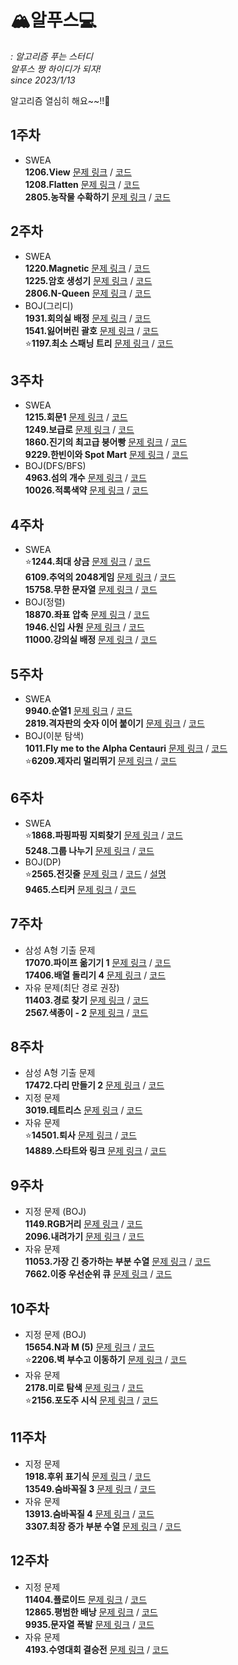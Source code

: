 # 🏔알푸스💻
*: 알고리즘 푸는 스터디*  
*알푸스 짱 하이디가 되자!*  
*since 2023/1/13*  

알고리즘 열심히 해요~~!!🤗 

## 1주차
* SWEA  
 **1206.View** 
 [문제 링크](https://swexpertacademy.com/main/code/problem/problemDetail.do?contestProbId=AV134DPqAA8CFAYh) / [코드](https://github.com/SSAFY-9th-Seoul-class-11/Dasom_Han/blob/main/src/week1/swea_1206.java)  
 **1208.Flatten**
 [문제 링크](https://swexpertacademy.com/main/code/problem/problemDetail.do?contestProbId=AV139KOaABgCFAYh) / [코드](https://github.com/SSAFY-9th-Seoul-class-11/Dasom_Han/blob/main/src/week1/swea_1208.java)  
 **2805.농작물 수확하기**
 [문제 링크](https://swexpertacademy.com/main/code/problem/problemDetail.do?contestProbId=AV7GLXqKAWYDFAXB) / [코드](https://github.com/SSAFY-9th-Seoul-class-11/Dasom_Han/blob/main/src/week1/swea_2805.java)    
## 2주차
* SWEA  
 **1220.Magnetic**
 [문제 링크](https://swexpertacademy.com/main/code/problem/problemDetail.do?contestProbId=AV14hwZqABsCFAYD) / [코드](https://github.com/SSAFY-9th-Seoul-class-11/Dasom_Han/blob/main/src/week2/swea_1220.java)  
 **1225.암호 생성기**
 [문제 링크](https://swexpertacademy.com/main/code/problem/problemDetail.do?contestProbId=AV14uWl6AF0CFAYD) / [코드](https://github.com/SSAFY-9th-Seoul-class-11/Dasom_Han/blob/main/src/week2/swea_1225.java)  
 **2806.N-Queen**
 [문제 링크](https://swexpertacademy.com/main/code/problem/problemDetail.do?contestProbId=AV7GKs06AU0DFAXB) / [코드](https://github.com/SSAFY-9th-Seoul-class-11/Dasom_Han/blob/main/src/week2/swea_2806.java)  
* BOJ(그리디)  
 **1931.회의실 배정**
 [문제 링크](https://www.acmicpc.net/problem/1931) / [코드](https://github.com/SSAFY-9th-Seoul-class-11/Dasom_Han/blob/main/src/week2/boj_1931.java)  
 **1541.잃어버린 괄호**
 [문제 링크](https://www.acmicpc.net/problem/1541) / [코드](https://github.com/SSAFY-9th-Seoul-class-11/Dasom_Han/blob/main/src/week2/boj_1541.java)  
 ⭐**1197.최소 스패닝 트리**
 [문제 링크](https://www.acmicpc.net/problem/1197) / [코드](https://github.com/SSAFY-9th-Seoul-class-11/Dasom_Han/blob/main/src/week2/boj_1197.java)  
## 3주차
* SWEA  
 **1215.회문1**
 [문제 링크](https://swexpertacademy.com/main/code/problem/problemDetail.do?contestProbId=AV14QpAaAAwCFAYi) / [코드](https://github.com/SSAFY-9th-Seoul-class-11/Dasom_Han/blob/main/src/week3/swea_1215.java)  
 **1249.보급로**
 [문제 링크](https://swexpertacademy.com/main/code/problem/problemDetail.do?contestProbId=AV15QRX6APsCFAYD) / [코드](https://github.com/SSAFY-9th-Seoul-class-11/Dasom_Han/blob/main/src/week3/swea_1249.java)  
 **1860.진기의 최고급 붕어빵**
 [문제 링크](https://swexpertacademy.com/main/code/problem/problemDetail.do?contestProbId=AV5LsaaqDzYDFAXc) / [코드](https://github.com/SSAFY-9th-Seoul-class-11/Dasom_Han/blob/main/src/week3/swea_1860.java)  
 **9229.한빈이와 Spot Mart**
 [문제 링크](https://swexpertacademy.com/main/code/problem/problemDetail.do?contestProbId=AW8Wj7cqbY0DFAXN) / [코드](https://github.com/SSAFY-9th-Seoul-class-11/Dasom_Han/blob/main/src/week3/swea_9229.java)  
* BOJ(DFS/BFS)  
 **4963.섬의 개수**
 [문제 링크](https://www.acmicpc.net/problem/4963) / [코드](https://github.com/SSAFY-9th-Seoul-class-11/Dasom_Han/blob/main/src/week3/boj_4963.java)  
 **10026.적록색약**
 [문제 링크](https://www.acmicpc.net/problem/10026) / [코드](https://github.com/SSAFY-9th-Seoul-class-11/Dasom_Han/blob/main/src/week3/boj_10026.java)  
## 4주차
* SWEA  
 ⭐**1244.최대 상금**
 [문제 링크](https://swexpertacademy.com/main/code/problem/problemDetail.do?contestProbId=AV15Khn6AN0CFAYD) / [코드](https://github.com/SSAFY-9th-Seoul-class-11/Dasom_Han/blob/main/src/week4/swea_1244.java)  
 **6109.추억의 2048게임**
 [문제 링크](https://swexpertacademy.com/main/code/problem/problemDetail.do?contestProbId=AWbrg9uabZsDFAWQ) / [코드](https://github.com/SSAFY-9th-Seoul-class-11/Dasom_Han/blob/main/src/week4/swea_6109.java)  
 **15758.무한 문자열**
 [문제 링크](https://swexpertacademy.com/main/code/problem/problemDetail.do?contestProbId=AYP5JmsqcngDFATW) / [코드](https://github.com/SSAFY-9th-Seoul-class-11/Dasom_Han/blob/main/src/week4/swea_15758.java)  
* BOJ(정렬)  
 **18870.좌표 압축**
 [문제 링크](https://www.acmicpc.net/problem/18870) / [코드](https://github.com/SSAFY-9th-Seoul-class-11/Dasom_Han/blob/main/src/week4/boj_18870.java)  
 **1946.신입 사원**
 [문제 링크](https://www.acmicpc.net/problem/1946) / [코드](https://github.com/SSAFY-9th-Seoul-class-11/Dasom_Han/blob/main/src/week4/boj_1946.java)  
 **11000.강의실 배정**
 [문제 링크](https://www.acmicpc.net/problem/11000) / [코드](https://github.com/SSAFY-9th-Seoul-class-11/Dasom_Han/blob/main/src/week4/boj_11000.java)  
## 5주차
* SWEA  
 **9940.순열1**
 [문제 링크](https://swexpertacademy.com/main/code/problem/problemDetail.do?contestProbId=AXHx23oq0REDFAXR) / [코드](https://github.com/SSAFY-9th-Seoul-class-11/Dasom_Han/blob/main/src/week5/swea_9940.java)  
 **2819.격자판의 숫자 이어 붙이기**
 [문제 링크](https://swexpertacademy.com/main/code/problem/problemDetail.do?contestProbId=AV7I5fgqEogDFAXB) / [코드](https://github.com/SSAFY-9th-Seoul-class-11/Dasom_Han/blob/main/src/week5/swea_2819.java)  
* BOJ(이분 탐색)  
 **1011.Fly me to the Alpha Centauri**
 [문제 링크](https://www.acmicpc.net/problem/1011) / [코드](https://github.com/SSAFY-9th-Seoul-class-11/Dasom_Han/blob/main/src/week5/boj_1011.java)  
 ⭐**6209.제자리 멀리뛰기**
 [문제 링크](https://www.acmicpc.net/problem/6209) / [코드](https://github.com/SSAFY-9th-Seoul-class-11/Dasom_Han/blob/main/src/week5/boj_6209.java)  
 ## 6주차
 * SWEA  
  ⭐**1868.파핑파핑 지뢰찾기**
  [문제 링크](https://swexpertacademy.com/main/code/problem/problemDetail.do?contestProbId=AV5LwsHaD1MDFAXc) / [코드](https://github.com/SSAFY-9th-Seoul-class-11/Dasom_Han/blob/main/src/week6/swea_1868.java)  
  **5248.그룹 나누기**
  [문제 링크](https://swexpertacademy.com/main/code/userProblem/userProblemDetail.do?contestProbId=AX--pdmaF9YDFARi) / [코드](https://github.com/SSAFY-9th-Seoul-class-11/Dasom_Han/blob/main/src/week6/swea_5248.java)  
* BOJ(DP)  
  ⭐**2565.전깃줄**
  [문제 링크](https://www.acmicpc.net/problem/2565) / [코드](https://github.com/SSAFY-9th-Seoul-class-11/Dasom_Han/blob/main/src/week6/boj_2565.java) / [설명](https://github.com/SSAFY-9th-Seoul-class-11/Dasom_Han/blob/main/src/week6/전깃줄.png)  
  **9465.스티커**
  [문제 링크](https://www.acmicpc.net/problem/9465) / [코드](https://github.com/SSAFY-9th-Seoul-class-11/Dasom_Han/blob/main/src/week6/boj_9465.java)  
 ## 7주차
 * 삼성 A형 기출 문제  
  **17070.파이프 옮기기 1**
  [문제 링크](https://www.acmicpc.net/problem/17070) / [코드](https://github.com/SSAFY-9th-Seoul-class-11/Dasom_Han/blob/main/src/week7/boj_17070.java)  
  **17406.배열 돌리기 4**
  [문제 링크](https://www.acmicpc.net/problem/17406) / [코드](https://github.com/SSAFY-9th-Seoul-class-11/Dasom_Han/blob/main/src/week7/boj_17406.java)  
* 자유 문제(최단 경로 권장)  
  **11403.경로 찾기**
  [문제 링크](https://www.acmicpc.net/problem/11403) / [코드](https://github.com/SSAFY-9th-Seoul-class-11/Dasom_Han/blob/main/src/week7/boj_11403.java)  
  **2567.색종이 - 2**
  [문제 링크](https://www.acmicpc.net/problem/2567) / [코드](https://github.com/SSAFY-9th-Seoul-class-11/Dasom_Han/blob/main/src/week7/boj_2567.java)  
 ## 8주차
 * 삼성 A형 기출 문제  
  **17472.다리 만들기 2**
  [문제 링크](https://www.acmicpc.net/problem/17472) / [코드](https://github.com/SSAFY-9th-Seoul-class-11/Dasom_Han/blob/main/src/week8/boj_17472.java)  
 * 지정 문제  
  **3019.테트리스**
  [문제 링크](https://www.acmicpc.net/problem/3019) / [코드](https://github.com/SSAFY-9th-Seoul-class-11/Dasom_Han/blob/main/src/week8/boj_3019.java)  
 * 자유 문제  
  ⭐**14501.퇴사**
  [문제 링크](https://www.acmicpc.net/problem/14501) / [코드](https://github.com/SSAFY-9th-Seoul-class-11/Dasom_Han/blob/main/src/week8/boj_14501.java)  
  **14889.스타트와 링크**
  [문제 링크](https://www.acmicpc.net/problem/14889) / [코드](https://github.com/SSAFY-9th-Seoul-class-11/Dasom_Han/blob/main/src/week8/boj_14889.java)
 ## 9주차
 * 지정 문제 (BOJ)  
  **1149.RGB거리**
  [문제 링크](https://www.acmicpc.net/problem/1149) / [코드](https://github.com/SSAFY-9th-Seoul-class-11/Dasom_Han/blob/main/src/week9/boj_1149.java)  
  **2096.내려가기**
  [문제 링크](https://www.acmicpc.net/problem/2096) / [코드](https://github.com/SSAFY-9th-Seoul-class-11/Dasom_Han/blob/main/src/week9/boj_2096.java)  
* 자유 문제  
  **11053.가장 긴 증가하는 부분 수열**
  [문제 링크](https://www.acmicpc.net/problem/11053) / [코드](https://github.com/SSAFY-9th-Seoul-class-11/Dasom_Han/blob/main/src/week9/boj_11053.java)  
  **7662.이중 우선순위 큐**
  [문제 링크](https://www.acmicpc.net/problem/7662) / [코드](https://github.com/SSAFY-9th-Seoul-class-11/Dasom_Han/blob/main/src/week9/boj_7662.java)
 ## 10주차
 * 지정 문제 (BOJ)  
  **15654.N과 M (5)**
  [문제 링크](https://www.acmicpc.net/problem/15654) / [코드](https://github.com/SSAFY-9th-Seoul-class-11/Dasom_Han/blob/main/src/week10/boj_15654.java)  
  ⭐**2206.벽 부수고 이동하기**
  [문제 링크](https://www.acmicpc.net/problem/2206) / [코드](https://github.com/SSAFY-9th-Seoul-class-11/Dasom_Han/blob/main/src/week10/boj_2206_%EB%B2%BD%EB%B6%80%EC%88%98%EA%B3%A0%EC%9D%B4%EB%8F%99%ED%95%98%EA%B8%B0.java)  
* 자유 문제  
  **2178.미로 탐색**
  [문제 링크](https://www.acmicpc.net/problem/2178) / [코드](https://github.com/SSAFY-9th-Seoul-class-11/Dasom_Han/blob/main/src/week10/boj_2178.java)  
  ⭐**2156.포도주 시식**
  [문제 링크](https://www.acmicpc.net/problem/2156) / [코드](https://github.com/SSAFY-9th-Seoul-class-11/Dasom_Han/blob/main/src/week10/boj_2156_포도주시식.java)
## 11주차
 * 지정 문제   
  **1918.후위 표기식**
  [문제 링크](https://www.acmicpc.net/problem/1918) / [코드](https://github.com/SSAFY-9th-Seoul-class-11/Dasom_Han/blob/main/src/week11/boj_1918_%ED%9B%84%EC%9C%84%ED%91%9C%EA%B8%B0%EC%8B%9D.java)  
  **13549.숨바꼭질 3**
  [문제 링크](https://www.acmicpc.net/problem/13549) / [코드](https://github.com/SSAFY-9th-Seoul-class-11/Dasom_Han/blob/main/src/week11/boj_13549_%EC%88%A8%EB%B0%94%EA%BC%AD%EC%A7%883.java)  
* 자유 문제  
  **13913.숨바꼭질 4**
  [문제 링크](https://www.acmicpc.net/problem/13913) / [코드](https://github.com/SSAFY-9th-Seoul-class-11/Dasom_Han/blob/main/src/week11/boj_13913_%EC%88%A8%EB%B0%94%EA%BC%AD%EC%A7%884.java)  
  **3307.최장 증가 부분 수열**
  [문제 링크](https://swexpertacademy.com/main/code/problem/problemDetail.do?contestProbId=AWBOKg-a6l0DFAWr) / [코드](https://github.com/SSAFY-9th-Seoul-class-11/Dasom_Han/blob/main/src/week11/swea_3307_%EC%B5%9C%EC%9E%A5%EC%A6%9D%EA%B0%80%EB%B6%80%EB%B6%84%EC%88%98%EC%97%B4.java)
## 12주차
 * 지정 문제   
  **11404.플로이드**
  [문제 링크](https://www.acmicpc.net/problem/11404) / [코드](https://github.com/SSAFY-9th-Seoul-class-11/Dasom_Han/blob/main/src/week12/boj_11404_%ED%94%8C%EB%A1%9C%EC%9D%B4%EB%93%9C.java)  
  **12865.평범한 배낭**
  [문제 링크](https://www.acmicpc.net/problem/12865) / [코드](https://github.com/SSAFY-9th-Seoul-class-11/Dasom_Han/blob/main/src/week12/boj_12865_%ED%8F%89%EB%B2%94%ED%95%9C%EB%B0%B0%EB%82%AD.java)  
  **9935.문자열 폭발**
  [문제 링크](https://www.acmicpc.net/problem/9935) / [코드]()  
* 자유 문제  
  **4193.수영대회 결승전**
  [문제 링크](https://swexpertacademy.com/main/code/userProblem/userProblemDetail.do?contestProbId=AWKaG6_6AGQDFARV) / [코드]()
